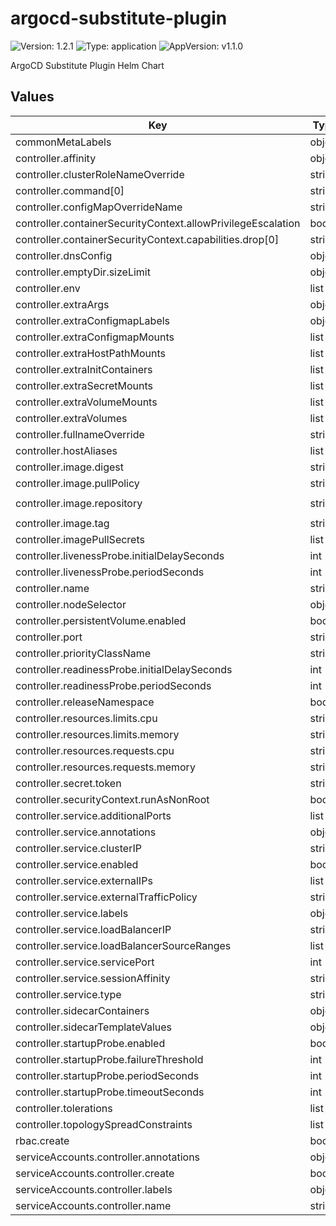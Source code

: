 # argocd-substitute-plugin



![Version: 1.2.1](https://img.shields.io/badge/Version-1.2.1-informational?style=flat-square) ![Type: application](https://img.shields.io/badge/Type-application-informational?style=flat-square) ![AppVersion: v1.1.0](https://img.shields.io/badge/AppVersion-v1.1.0-informational?style=flat-square) 

ArgoCD Substitute Plugin Helm Chart









## Values

| Key | Type | Default | Description |
|-----|------|---------|-------------|
| commonMetaLabels | object | `{}` |  |
| controller.affinity | object | `{}` |  |
| controller.clusterRoleNameOverride | string | `""` |  |
| controller.command[0] | string | `"/plugin"` |  |
| controller.configMapOverrideName | string | `""` |  |
| controller.containerSecurityContext.allowPrivilegeEscalation | bool | `false` |  |
| controller.containerSecurityContext.capabilities.drop[0] | string | `"ALL"` |  |
| controller.dnsConfig | object | `{}` |  |
| controller.emptyDir.sizeLimit | object | `{}` |  |
| controller.env | list | `[]` |  |
| controller.extraArgs | object | `{}` |  |
| controller.extraConfigmapLabels | object | `{}` |  |
| controller.extraConfigmapMounts | list | `[]` |  |
| controller.extraHostPathMounts | list | `[]` |  |
| controller.extraInitContainers | list | `[]` |  |
| controller.extraSecretMounts | list | `[]` |  |
| controller.extraVolumeMounts | list | `[]` |  |
| controller.extraVolumes | list | `[]` |  |
| controller.fullnameOverride | string | `""` |  |
| controller.hostAliases | list | `[]` |  |
| controller.image.digest | string | `""` |  |
| controller.image.pullPolicy | string | `"IfNotPresent"` |  |
| controller.image.repository | string | `"ghcr.io/grzegorzgniadek/argocd-appset-substitute-plugin"` |  |
| controller.image.tag | string | `"v1.1.0"` |  |
| controller.imagePullSecrets | list | `[]` |  |
| controller.livenessProbe.initialDelaySeconds | int | `15` |  |
| controller.livenessProbe.periodSeconds | int | `20` |  |
| controller.name | string | `"controller"` |  |
| controller.nodeSelector | object | `{}` |  |
| controller.persistentVolume.enabled | bool | `false` |  |
| controller.port | string | `"4535"` |  |
| controller.priorityClassName | string | `""` |  |
| controller.readinessProbe.initialDelaySeconds | int | `5` |  |
| controller.readinessProbe.periodSeconds | int | `10` |  |
| controller.releaseNamespace | bool | `false` |  |
| controller.resources.limits.cpu | string | `"200m"` |  |
| controller.resources.limits.memory | string | `"128Mi"` |  |
| controller.resources.requests.cpu | string | `"10m"` |  |
| controller.resources.requests.memory | string | `"64Mi"` |  |
| controller.secret.token | string | `""` |  |
| controller.securityContext.runAsNonRoot | bool | `true` |  |
| controller.service.additionalPorts | list | `[]` |  |
| controller.service.annotations | object | `{}` |  |
| controller.service.clusterIP | string | `""` |  |
| controller.service.enabled | bool | `true` |  |
| controller.service.externalIPs | list | `[]` |  |
| controller.service.externalTrafficPolicy | string | `""` |  |
| controller.service.labels | object | `{}` |  |
| controller.service.loadBalancerIP | string | `""` |  |
| controller.service.loadBalancerSourceRanges | list | `[]` |  |
| controller.service.servicePort | int | `80` |  |
| controller.service.sessionAffinity | string | `"None"` |  |
| controller.service.type | string | `"ClusterIP"` |  |
| controller.sidecarContainers | object | `{}` |  |
| controller.sidecarTemplateValues | object | `{}` |  |
| controller.startupProbe.enabled | bool | `false` |  |
| controller.startupProbe.failureThreshold | int | `30` |  |
| controller.startupProbe.periodSeconds | int | `5` |  |
| controller.startupProbe.timeoutSeconds | int | `10` |  |
| controller.tolerations | list | `[]` |  |
| controller.topologySpreadConstraints | list | `[]` |  |
| rbac.create | bool | `true` |  |
| serviceAccounts.controller.annotations | object | `{}` |  |
| serviceAccounts.controller.create | bool | `true` |  |
| serviceAccounts.controller.labels | object | `{}` |  |
| serviceAccounts.controller.name | string | `""` |  |